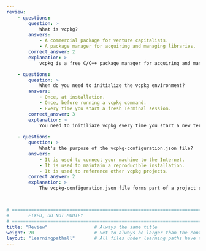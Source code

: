 ```yaml
---
review:
    - questions:
        question: >
            What is vcpkg?
        answers:
            - A commercial package for venture capitalists.
            - A package manager for acquiring and managing libraries.
        correct_answer: 2
        explanation: >
            vcpkg is a free C/C++ package manager for acquiring and managing libraries that runs on all platforms, build systems, and work flows.

    - questions:
        question: >
            When do you need to initialize the vcpkg environment?
        answers:
            - Once, at installation.
            - Once, before running a vcpkg command.
            - Every time you start a fresh Terminal session.
        correct_answer: 3
        explanation: >
            You need to initiliaze vcpkg every time you start a new terminal session.
               
    - questions:
        question: >
            What's the purpose of the vcpkg-configuration.json file?
        answers:
            - It is used to connect your machine to the Internet.
            - It is used to maintain a reproducible installation.
            - It is used to reference other vcpkg projects.
        correct_answer: 2          
        explanation: >
            The vcpkg-configuration.json file forms part of a project's manifest that enables reproducible installations on various machines.



# ================================================================================
#       FIXED, DO NOT MODIFY
# ================================================================================
title: "Review"                 # Always the same title
weight: 20                      # Set to always be larger than the content in this path
layout: "learningpathall"       # All files under learning paths have this same wrapper
---
```

